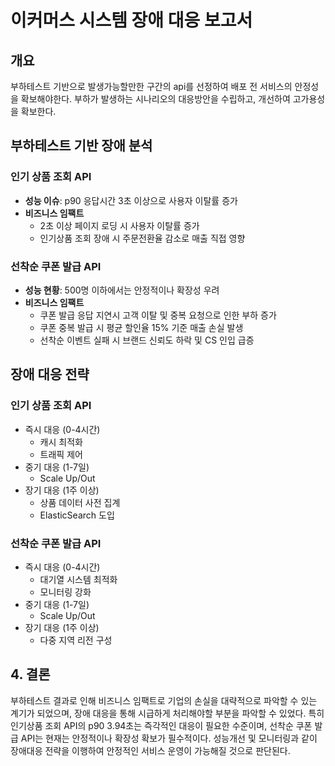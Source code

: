 # 이커머스 시스템 장애 대응 보고서

## 개요
부하테스트 기반으로 발생가능할만한 구간의 api를 선정하여 배포 전 서비스의 안정성을 확보해야한다.
부하가 발생하는 시나리오의 대응방안을 수립하고, 개선하여 고가용성을 확보한다.

## 부하테스트 기반 장애 분석

### 인기 상품 조회 API
- **성능 이슈**: p90 응답시간 3초 이상으로 사용자 이탈률 증가
- **비즈니스 임팩트**
  - 2초 이상 페이지 로딩 시 사용자 이탈률 증가
  - 인기상품 조회 장애 시 주문전환율 감소로 매출 직접 영향

### 선착순 쿠폰 발급 API
- **성능 현황**: 500명 이하에서는 안정적이나 확장성 우려
- **비즈니스 임팩트**
  - 쿠폰 발급 응답 지연시 고객 이탈 및 중복 요청으로 인한 부하 증가
  - 쿠폰 중복 발급 시 평균 할인율 15% 기준 매출 손실 발생
  - 선착순 이벤트 실패 시 브랜드 신뢰도 하락 및 CS 인입 급증

## 장애 대응 전략

### 인기 상품 조회 API
- 즉시 대응 (0-4시간)
  - 캐시 최적화
  - 트래픽 제어
- 중기 대응 (1-7일)
  - Scale Up/Out
- 장기 대응 (1주 이상)
  - 상품 데이터 사전 집계
  - ElasticSearch 도입

### 선착순 쿠폰 발급 API
- 즉시 대응 (0-4시간)
  - 대기열 시스템 최적화
  - 모니터링 강화
- 중기 대응 (1-7일)
  - Scale Up/Out
- 장기 대응 (1주 이상)
  - 다중 지역 리전 구성

## 4. 결론
부하테스트 결과로 인해 비즈니스 임팩트로 기업의 손실을 대략적으로 파악할 수 있는 계기가 되었으며, 장애 대응을 통해 시급하게 처리해야할 부분을 파악할 수 있었다.
특히 인기상품 조회 API의 p90 3.94초는 즉각적인 대응이 필요한 수준이며, 선착순 쿠폰 발급 API는 현재는 안정적이나 확장성 확보가 필수적이다.
성능개선 및 모니터링과 같이 장애대응 전략을 이행하여 안정적인 서비스 운영이 가능해질 것으로 판단된다. 